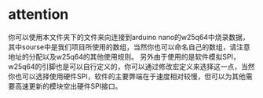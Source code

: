 # attention
你可以使用本文件夹下的文件来向连接到arduino nano的w25q64中烧录数据，其中sourse中是我们项目所使用的数组，当然你也可以命名自己的数组，请注意地址的分配以及w25q64的其他使用规则。
另外由于使用的是软件模拟SPI，w25q64的引脚也是可以自行定义的，你可以通过修改宏定义来选择这一点，当然你也可以选择使用硬件SPI，软件的主要弊端在于速度相对较慢，但可以为其他需要高速更新的模块空出硬件SPI接口。
